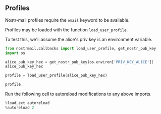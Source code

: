 ## Profiles

Nostr-mail profiles require the `email` keyword to be available.

Profiles may be loaded with the function `load_user_profile`.


To test this, we'll assume the alice's priv key is an environment variable.

```python
from nostrmail.callbacks import load_user_profile, get_nostr_pub_key
import os
```

```python
alice_pub_key_hex = get_nostr_pub_key(os.environ['PRIV_KEY_ALICE'])
alice_pub_key_hex
```

```python
profile = load_user_profile(alice_pub_key_hex)
```

```python
profile
```

Run the following cell to autoreload modifications to any above imports.

```python
%load_ext autoreload
%autoreload 2
```

```python

```

